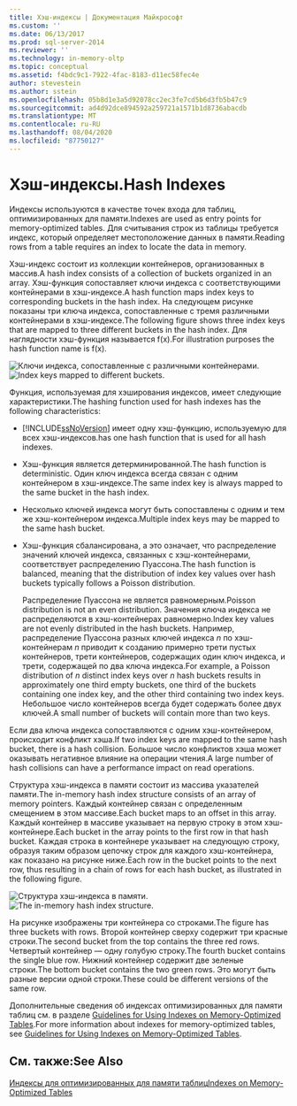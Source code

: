```yaml
---
title: Хэш-индексы | Документация Майкрософт
ms.custom: ''
ms.date: 06/13/2017
ms.prod: sql-server-2014
ms.reviewer: ''
ms.technology: in-memory-oltp
ms.topic: conceptual
ms.assetid: f4bdc9c1-7922-4fac-8183-d11ec58fec4e
author: stevestein
ms.author: sstein
ms.openlocfilehash: 05b8d1e3a5d92078cc2ec3fe7cd5b6d3fb5b47c9
ms.sourcegitcommit: ad4d92dce894592a259721a1571b1d8736abacdb
ms.translationtype: MT
ms.contentlocale: ru-RU
ms.lasthandoff: 08/04/2020
ms.locfileid: "87750127"
---
```

# <a name="hash-indexes"></a><span data-ttu-id="620bc-102">Хэш-индексы.</span><span class="sxs-lookup"><span data-stu-id="620bc-102">Hash Indexes</span></span>
  <span data-ttu-id="620bc-103">Индексы используются в качестве точек входа для таблиц, оптимизированных для памяти.</span><span class="sxs-lookup"><span data-stu-id="620bc-103">Indexes are used as entry points for memory-optimized tables.</span></span> <span data-ttu-id="620bc-104">Для считывания строк из таблицы требуется индекс, который определяет местоположение данных в памяти.</span><span class="sxs-lookup"><span data-stu-id="620bc-104">Reading rows from a table requires an index to locate the data in memory.</span></span>  
  
 <span data-ttu-id="620bc-105">Хэш-индекс состоит из коллекции контейнеров, организованных в массив.</span><span class="sxs-lookup"><span data-stu-id="620bc-105">A hash index consists of a collection of buckets organized in an array.</span></span> <span data-ttu-id="620bc-106">Хэш-функция сопоставляет ключи индекса с соответствующими контейнерами в хэш-индексе.</span><span class="sxs-lookup"><span data-stu-id="620bc-106">A hash function maps index keys to corresponding buckets in the hash index.</span></span> <span data-ttu-id="620bc-107">На следующем рисунке показаны три ключа индекса, сопоставленные с тремя различными контейнерами в хэш-индексе.</span><span class="sxs-lookup"><span data-stu-id="620bc-107">The following figure shows three index keys that are mapped to three different buckets in the hash index.</span></span> <span data-ttu-id="620bc-108">Для наглядности хэш-функция называется f(x).</span><span class="sxs-lookup"><span data-stu-id="620bc-108">For illustration purposes the hash function name is f(x).</span></span>  
  
 <span data-ttu-id="620bc-109">![Ключи индекса, сопоставленные с различными контейнерами.](../../2014/database-engine/media/hekaton-tables-2.gif "Ключи индекса, сопоставленные с различными контейнерами.")</span><span class="sxs-lookup"><span data-stu-id="620bc-109">![Index keys mapped to different buckets.](../../2014/database-engine/media/hekaton-tables-2.gif "Index keys mapped to different buckets.")</span></span>  
  
 <span data-ttu-id="620bc-110">Функция, используемая для хэширования индексов, имеет следующие характеристики.</span><span class="sxs-lookup"><span data-stu-id="620bc-110">The hashing function used for hash indexes has the following characteristics:</span></span>  
  
-   [!INCLUDE[ssNoVersion](../includes/ssnoversion-md.md)] <span data-ttu-id="620bc-111">имеет одну хэш-функцию, используемую для всех хэш-индексов.</span><span class="sxs-lookup"><span data-stu-id="620bc-111">has one hash function that is used for all hash indexes.</span></span>  
  
-   <span data-ttu-id="620bc-112">Хэш-функция является детерминированной.</span><span class="sxs-lookup"><span data-stu-id="620bc-112">The hash function is deterministic.</span></span> <span data-ttu-id="620bc-113">Один ключ индекса всегда связан с одним контейнером в хэш-индексе.</span><span class="sxs-lookup"><span data-stu-id="620bc-113">The same index key is always mapped to the same bucket in the hash index.</span></span>  
  
-   <span data-ttu-id="620bc-114">Несколько ключей индекса могут быть сопоставлены с одним и тем же хэш-контейнером индекса.</span><span class="sxs-lookup"><span data-stu-id="620bc-114">Multiple index keys may be mapped to the same hash bucket.</span></span>  
  
-   <span data-ttu-id="620bc-115">Хэш-функция сбалансирована, а это означает, что распределение значений ключей индекса, связанных с хэш-контейнерами, соответствует распределению Пуассона.</span><span class="sxs-lookup"><span data-stu-id="620bc-115">The hash function is balanced, meaning that the distribution of index key values over hash buckets typically follows a Poisson distribution.</span></span>  
  
     <span data-ttu-id="620bc-116">Распределение Пуассона не является равномерным.</span><span class="sxs-lookup"><span data-stu-id="620bc-116">Poisson distribution is not an even distribution.</span></span> <span data-ttu-id="620bc-117">Значения ключа индекса не распределяются в хэш-контейнерах равномерно.</span><span class="sxs-lookup"><span data-stu-id="620bc-117">Index key values are not evenly distributed in the hash buckets.</span></span> <span data-ttu-id="620bc-118">Например, распределение Пуассона разных ключей индекса *n* по хэш-контейнерам *n* приводит к созданию примерно трети пустых контейнеров, трети контейнеров, содержащих один ключ индекса, и трети, содержащей по два ключа индекса.</span><span class="sxs-lookup"><span data-stu-id="620bc-118">For example, a Poisson distribution of *n* distinct index keys over *n* hash buckets results in approximately one third empty buckets, one third of the buckets containing one index key, and the other third containing two index keys.</span></span> <span data-ttu-id="620bc-119">Небольшое число контейнеров всегда будет содержать более двух ключей.</span><span class="sxs-lookup"><span data-stu-id="620bc-119">A small number of buckets will contain more than two keys.</span></span>  
  
 <span data-ttu-id="620bc-120">Если два ключа индекса сопоставляются с одним хэш-контейнером, происходит конфликт хэша.</span><span class="sxs-lookup"><span data-stu-id="620bc-120">If two index keys are mapped to the same hash bucket, there is a hash collision.</span></span> <span data-ttu-id="620bc-121">Большое число конфликтов хэша может оказывать негативное влияние на операции чтения.</span><span class="sxs-lookup"><span data-stu-id="620bc-121">A large number of hash collisions can have a performance impact on read operations.</span></span>  
  
 <span data-ttu-id="620bc-122">Структура хэш-индекса в памяти состоит из массива указателей памяти.</span><span class="sxs-lookup"><span data-stu-id="620bc-122">The in-memory hash index structure consists of an array of memory pointers.</span></span> <span data-ttu-id="620bc-123">Каждый контейнер связан с определенным смещением в этом массиве.</span><span class="sxs-lookup"><span data-stu-id="620bc-123">Each bucket maps to an offset in this array.</span></span> <span data-ttu-id="620bc-124">Каждый контейнер в массиве указывает на первую строку в этом хэш-контейнере.</span><span class="sxs-lookup"><span data-stu-id="620bc-124">Each bucket in the array points to the first row in that hash bucket.</span></span> <span data-ttu-id="620bc-125">Каждая строка в контейнере указывает на следующую строку, образуя таким образом цепочку строк для каждого хэш-контейнера, как показано на рисунке ниже.</span><span class="sxs-lookup"><span data-stu-id="620bc-125">Each row in the bucket points to the next row, thus resulting in a chain of rows for each hash bucket, as illustrated in the following figure.</span></span>  
  
 <span data-ttu-id="620bc-126">![Структура хэш-индекса в памяти.](../../2014/database-engine/media/hekaton-tables-3.gif "Структура хэш-индекса в памяти.")</span><span class="sxs-lookup"><span data-stu-id="620bc-126">![The in-memory hash index structure.](../../2014/database-engine/media/hekaton-tables-3.gif "The in-memory hash index structure.")</span></span>  
  
 <span data-ttu-id="620bc-127">На рисунке изображены три контейнера со строками.</span><span class="sxs-lookup"><span data-stu-id="620bc-127">The figure has three buckets with rows.</span></span> <span data-ttu-id="620bc-128">Второй контейнер сверху содержит три красные строки.</span><span class="sxs-lookup"><span data-stu-id="620bc-128">The second bucket from the top contains the three red rows.</span></span> <span data-ttu-id="620bc-129">Четвертый контейнер — одну голубую строку.</span><span class="sxs-lookup"><span data-stu-id="620bc-129">The fourth bucket contains the single blue row.</span></span> <span data-ttu-id="620bc-130">Нижний контейнер содержит две зеленые строки.</span><span class="sxs-lookup"><span data-stu-id="620bc-130">The bottom bucket contains the two green rows.</span></span> <span data-ttu-id="620bc-131">Это могут быть разные версии одной строки.</span><span class="sxs-lookup"><span data-stu-id="620bc-131">These could be different versions of the same row.</span></span>  
  
 <span data-ttu-id="620bc-132">Дополнительные сведения об индексах оптимизированных для памяти таблиц см. в разделе [Guidelines for Using Indexes on Memory-Optimized Tables](../relational-databases/in-memory-oltp/memory-optimized-tables.md).</span><span class="sxs-lookup"><span data-stu-id="620bc-132">For more information about indexes for memory-optimized tables, see [Guidelines for Using Indexes on Memory-Optimized Tables](../relational-databases/in-memory-oltp/memory-optimized-tables.md).</span></span>  
  
## <a name="see-also"></a><span data-ttu-id="620bc-133">См. также:</span><span class="sxs-lookup"><span data-stu-id="620bc-133">See Also</span></span>  
 [<span data-ttu-id="620bc-134">Индексы для оптимизированных для памяти таблиц</span><span class="sxs-lookup"><span data-stu-id="620bc-134">Indexes on Memory-Optimized Tables</span></span>](../../2014/database-engine/indexes-on-memory-optimized-tables.md)  
  
  
